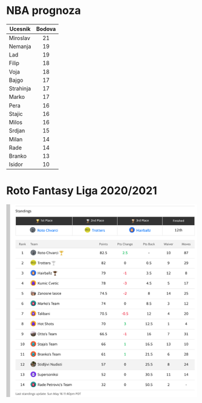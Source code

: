 # NBA prognoza

| Ucesnik        | Bodova
| ------------- |:-------------:|
| Miroslav | 21 |
| Nemanja | 19 |
| Lad | 19 |
| Filip      | 18 |
| Voja | 18 |
| Bajgo | 17 |
| Strahinja | 17 |
| Marko      | 17 |
| Pera | 16 |
| Stajic | 16 |
| Milos | 16 |
| Srdjan | 15 |
| Milan     | 14 |
| Rade | 14 |
| Branko      | 13 |
| Isidor      | 10 |


# Roto Fantasy Liga 2020/2021

![The tabs view is a split pane to the right of two split terminals. It contains icons and labels for each terminal instance.](ranking.png)
